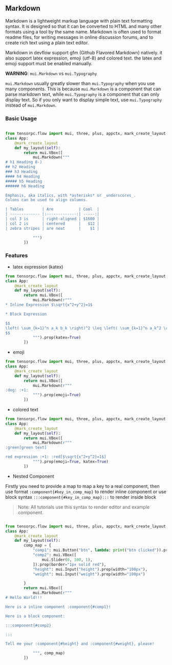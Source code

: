 ## Markdown 

Markdown is a lightweight markup language with plain text formatting syntax. It is designed so that it can be converted to HTML and many other formats using a tool by the same name. Markdown is often used to format readme files, for writing messages in online discussion forums, and to create rich text using a plain text editor.

Markdown in devflow support gfm (Github Flavored Markdown) natively. it also support latex expression, emoji (utf-8) and colored text. the latex and emoji support must be enabled manually.

**WARNING**: ```mui.Markdown``` vs ```mui.Typography```

```mui.Markdown``` usually greatly slower than ```mui.Typography``` when you use many components. This is because ```mui.Markdown``` is a component that can parse markdown text, while ```mui.Typography``` is a component that can only display text. So if you only want to display simple text, use ```mui.Typography``` instead of ```mui.Markdown```.

### Basic Usage


```Python

from tensorpc.flow import mui, three, plus, appctx, mark_create_layout
class App:
    @mark_create_layout
    def my_layout(self):
        return mui.VBox([
            mui.Markdown("""
# h1 Heading 8-)
## h2 Heading
### h3 Heading
#### h4 Heading
##### h5 Heading
###### h6 Heading

Emphasis, aka italics, with *asterisks* or _underscores_.
Colons can be used to align columns.

| Tables        | Are           | Cool  |
| ------------- |:-------------:| -----:|
| col 3 is      | right-aligned | $1600 |
| col 2 is      | centered      |   $12 |
| zebra stripes | are neat      |    $1 |

            """)
        ])
```

### Features

* latex expression (katex)

```Python
from tensorpc.flow import mui, three, plus, appctx, mark_create_layout
class App:
    @mark_create_layout
    def my_layout(self):
        return mui.VBox([
            mui.Markdown(r"""
* Inline Expression $\sqrt{x^2+y^2}=1$

* Block Expression

$$
\left( \sum_{k=1}^n a_k b_k \right)^2 \leq \left( \sum_{k=1}^n a_k^2 \right) \left( \sum_{k=1}^n b_k^2 \right)
$$
            """).prop(katex=True)
        ])
```

* emoji

```Python
from tensorpc.flow import mui, three, plus, appctx, mark_create_layout
class App:
    @mark_create_layout
    def my_layout(self):
        return mui.VBox([
            mui.Markdown(r"""
:dog: :+1:
            """).prop(emoji=True)
        ])
```

* colored text 

```Python
from tensorpc.flow import mui, three, plus, appctx, mark_create_layout
class App:
    @mark_create_layout
    def my_layout(self):
        return mui.VBox([
            mui.Markdown(r"""
:green[green text]

red expression :+1: :red[$\sqrt{x^2+y^2}=1$]
            """).prop(emoji=True, katex=True)
        ])
```


* Nested Component

Firstly you need to provide a map to map a key to a real component, then use format `:component{#key_in_comp_map}` to render inline component
        or use block syntax `:::component{#key_in_comp_map}:::` to render inside block

> Note: All tutorials use this syntax to render editor and example component.

```Python

from tensorpc.flow import mui, three, plus, appctx, mark_create_layout
class App:
    @mark_create_layout
    def my_layout(self):
        comp_map = {
            "comp1": mui.Button("btn", lambda: print("btn clicked")).prop(size="small"),
            "comp2": mui.VBox([
                mui.Slider(0, 100, 1),
            ]).prop(border="1px solid red"),
            "height": mui.Input("height").prop(width="100px"),
            "weight": mui.Input("weight").prop(width="100px")

        }
        return mui.VBox([
            mui.Markdown(r"""
# Hello World!!!

Here is a inline component :component{#comp1}!

Here is a block component:

:::component{#comp2}

:::

Tell me your :component{#height} and :component{#weight}, please!

            """, comp_map)
        ])


```
